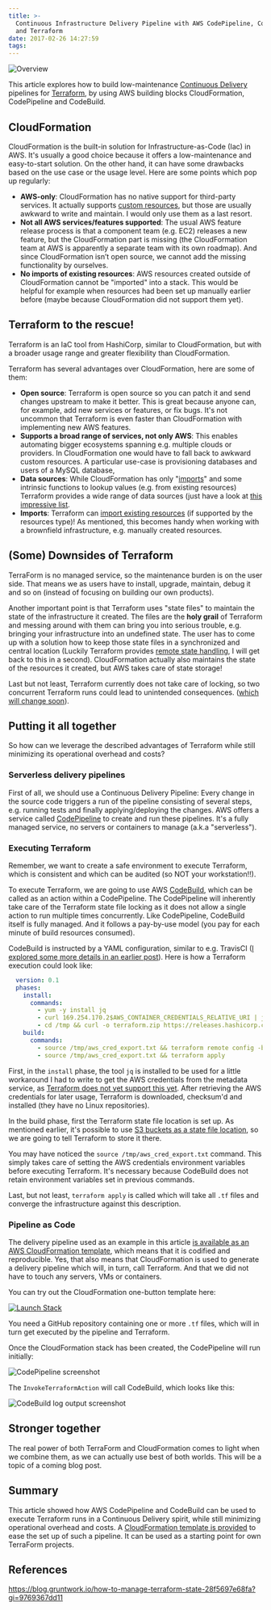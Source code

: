 ```yaml
---
title: >-
  Continuous Infrastructure Delivery Pipeline with AWS CodePipeline, CodeBuild
  and Terraform
date: 2017-02-26 14:27:59
tags:
---
```


![Overview](overview.png)

This article explores how to build low-maintenance [Continuous Delivery](https://martinfowler.com/books/continuousDelivery.html) pipelines for [Terraform](https://www.terraform.io), by using AWS building blocks CloudFormation, CodePipeline and CodeBuild.
 
## CloudFormation

CloudFormation is the built-in solution for Infrastructure-as-Code (Iac) in AWS. It's usually a good choice because it offers a low-maintenance and easy-to-start solution. On the other hand, it can have some drawbacks based on the use case or the usage level. Here are some points which pop up regularly:

- **AWS-only**: CloudFormation has no native support for third-party services. It actually supports [custom resources](http://docs.aws.amazon.com/AWSCloudFormation/latest/UserGuide/template-custom-resources.html), but those are usually awkward to write and maintain. I would only use them as a last resort.
- **Not all AWS services/features supported**: The usual AWS feature release process is that a component team (e.g. EC2) releases a new feature, but the CloudFormation part is missing (the CloudFormation team at AWS is apparently a separate team with its own roadmap). And since CloudFormation isn’t open source, we cannot add the missing functionality by ourselves. 
- **No imports of existing resources**: AWS resources created outside of CloudFormation cannot be "imported" into a stack. This would be helpful for example when resources had been set up manually earlier before (maybe because CloudFormation did not support them yet).
 
## Terraform to the rescue!

Terraform is an IaC tool from HashiCorp, similar to CloudFormation, but with a broader usage range and greater flexibility than CloudFormation.

Terraform has several advantages over CloudFormation, here are some of them:

 - **Open source**: Terraform is open source so you can patch it and send changes upstream to make it better. This is great because anyone can, for example, add new services or features, or fix bugs. It's not uncommon that Terraform is even faster than CloudFormation with implementing new AWS features.
 - **Supports a broad range of services, not only AWS**: This enables automating bigger ecosystems spanning e.g. multiple clouds or providers. In CloudFormation one would have to fall back to awkward custom resources. A particular use-case is provisioning databases and users of a MySQL database, 
 - **Data sources**: While CloudFormation has only "[imports](http://docs.aws.amazon.com/AWSCloudFormation/latest/UserGuide/intrinsic-function-reference-importvalue.html)" and some intrinsic functions to lookup values (e.g. from existing resources) Terraform provides a wide range of data sources (just have a look at [this impressive list](https://www.terraform.io/docs/providers/aws/d/acm_certificate.html).
 - **Imports**: Terraform can [import existing resources](https://www.terraform.io/docs/import/) (if supported by the resources type)! As mentioned, this becomes handy when working with a brownfield infrastructure, e.g. manually created resources.
  
## (Some) Downsides of Terraform

TerraForm is no managed service, so the maintenance burden is on the user side. That means we as users have to install, upgrade, maintain, debug it and so on (instead of focusing on building our own products).

Another important point is that Terraform uses "state files" to maintain the state of the infrastructure it created. The files are the **holy grail** of Terraform and messing around with them can bring you into serious trouble, e.g. bringing your infrastructure into an undefined state. The user has to come up with a solution how to keep those state files in a synchronized and central location (Luckily Terraform provides [remote state handling](https://www.terraform.io/docs/state/remote/index.html), I will get back to this in a second). CloudFormation actually also maintains the state of the resources it created, but AWS takes care of state storage!

Last but not least, Terraform currently does not take care of locking, so two concurrent Terraform runs could lead to unintended consequences. ([which will change soon](https://github.com/hashicorp/terraform/pull/11686)).
 
## Putting it all together

So how can we leverage the described advantages of Terraform while still minimizing its operational overhead and costs?

### Serverless delivery pipelines

First of all, we should use a Continuous Delivery Pipeline: Every change in the source code triggers a run of the pipeline consisting of several steps, e.g. running tests and finally applying/deploying the changes. AWS offers a service called [CodePipeline](https://aws.amazon.com/documentation/codepipeline/) to create and run these pipelines. It's a fully managed service, no servers or containers to manage (a.k.a "serverless").

### Executing Terraform

Remember, we want to create a safe environment to execute Terraform, which is consistent and which can be audited (so NOT your workstation!!).
  
To execute Terraform, we are going to use AWS [CodeBuild](https://aws.amazon.com/codebuild/), which can be called as an action within a CodePipeline. The CodePipeline will inherently take care of the Terraform state file locking as it does not allow a single action to run multiple times concurrently. Like CodePipeline, CodeBuild itself is fully managed. And it follows a pay-by-use model (you pay for each minute of build resources consumed).

CodeBuild is instructed by a YAML configuration, similar to e.g. TravisCI ([I explored some more details in an earlier post](/2016/12/19/aws-codebuild-the-missing-link-for-deployment-pipelines-in-aws/)). Here is how a Terraform execution could look like:

```yaml
  version: 0.1
  phases:
    install:
      commands:
        - yum -y install jq
        - curl 169.254.170.2$AWS_CONTAINER_CREDENTIALS_RELATIVE_URI | jq 'to_entries | [ .[] | select(.key | (contains("Expiration") or contains("RoleArn"))  | not) ] |  map(if .key == "AccessKeyId" then . + {"key":"AWS_ACCESS_KEY_ID"} else . end) | map(if .key == "SecretAccessKey" then . + {"key":"AWS_SECRET_ACCESS_KEY"} else . end) | map(if .key == "Token" then . + {"key":"AWS_SESSION_TOKEN"} else . end) | map("export \(.key)=\(.value)") | .[]' -r > /tmp/aws_cred_export.txt # work around https://github.com/hashicorp/terraform/issues/8746
        - cd /tmp && curl -o terraform.zip https://releases.hashicorp.com/terraform/${TerraformVersion}/terraform_${TerraformVersion}_linux_amd64.zip && echo "${TerraformSha256} terraform.zip" | sha256sum -c --quiet && unzip terraform.zip && mv terraform /usr/bin
    build:
      commands:
        - source /tmp/aws_cred_export.txt && terraform remote config -backend=s3 -backend-config="bucket=${TerraformStateBucket}" -backend-config="key=terraform.tfstate"
        - source /tmp/aws_cred_export.txt && terraform apply
```

First, in the `install` phase, the tool `jq` is installed to be used for a little workaround I had to write to get the AWS credentials from the metadata service, as [Terraform does not yet support this yet](https://github.com/hashicorp/terraform/issues/8746). After retrieving the AWS credentials for later usage, Terraform is downloaded, checksum'd and installed (they have no Linux repositories).
 
In the build phase, first the Terraform state file location is set up. As mentioned earlier, it's possible to use [S3 buckets as a state file location](https://www.terraform.io/docs/state/remote/s3.html), so we are going to tell Terraform to store it there.

You may have noticed the `source /tmp/aws_cred_export.txt` command. This simply takes care of setting the AWS credentials environment variables before executing Terraform. It's necessary because CodeBuild does not retain environment variables set in previous commands.

Last, but not least, `terraform apply` is called which will take all `.tf` files and converge the infrastructure against this description.
 
### Pipeline as Code

The delivery pipeline used as an example in this article [is available as an AWS CloudFormation template](https://github.com/s0enke/cloudformation-templates/blob/master/templates/pipeline-terraform.yml), which means that it is codified and reproducible. Yes, that also means that CloudFormation is used to generate a delivery pipeline which will, in turn, call Terraform. And that we did not have to touch any servers, VMs or containers. 

You can try out the CloudFormation one-button template here:

[![Launch Stack](https://raw.githubusercontent.com/s0enke/cloudformation-templates/master/cloudformation-launch-stack.png)](https://console.aws.amazon.com/cloudformation/home?region=us-east-1#/stacks/new?stackName=codepipeline-terraform-sample&templateURL=https://s3.amazonaws.com/ruempler-cloudformation-templates-prod/pipeline-terraform.yml)

You need a GitHub repository containing one or more `.tf` files, which will in turn get executed by the pipeline and Terraform.

Once the CloudFormation stack has been created, the CodePipeline will run initially:
  
![CodePipeline screenshot](pipeline.png)

The `InvokeTerraformAction` will call CodeBuild, which looks like this:

![CodeBuild log output screenshot](codebuild.png)

## Stronger together

The real power of both TerraForm and CloudFormation comes to light when we combine them, as we can actually use best of both worlds. This will be a topic of a coming blog post.
  
## Summary 

This article showed how AWS CodePipeline and CodeBuild can be used to execute Terraform runs in a Continuous Delivery spirit, while still minimizing operational overhead and costs. A [CloudFormation template is provided](https://github.com/s0enke/cloudformation-templates/blob/master/templates/pipeline-terraform.yml) to ease the set up of such a pipeline. It can be used as a starting point for own TerraForm projects.

## References

https://blog.gruntwork.io/how-to-manage-terraform-state-28f5697e68fa?gi=9769367dd11
